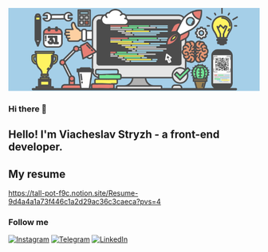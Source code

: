 ![HEADER](https://github.com/viacheslavdev/viacheslavdev/blob/main/picture/development.png)

### Hi there 👋

## Hello! I'm Viacheslav Stryzh - a front-end developer.

## My resume 

https://tall-pot-f9c.notion.site/Resume-9d4a4a1a73f446c1a2d29ac36c3caeca?pvs=4

### Follow me

[![Instagram](https://img.shields.io/badge/-Instagram-060608?style=social&logo=Instagram&logoColor=FF0000)](https://www.instagram.com/stryzh_v/)
[![Telegram](https://img.shields.io/badge/-Telegram-060608?style=social&logo=Telegram&logoColor=27A0D9)](https://t.me/stryzh_v)
[![LinkedIn](https://img.shields.io/badge/-LinkedIn-060608?style=social&logo=LinkedIn&logoColor=27A0D9)](https://www.linkedin.com/in/viacheslav-stryzh-731b47235/)
